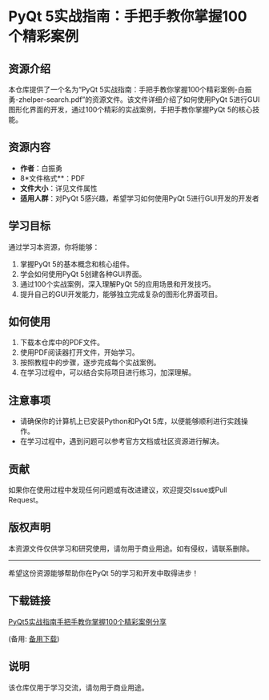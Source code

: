 # PyQt 5实战指南：手把手教你掌握100个精彩案例

## 资源介绍

本仓库提供了一个名为“PyQt 5实战指南：手把手教你掌握100个精彩案例-白振勇-zhelper-search.pdf”的资源文件。该文件详细介绍了如何使用PyQt 5进行GUI图形化界面的开发，通过100个精彩的实战案例，手把手教你掌握PyQt 5的核心技能。

## 资源内容

- **作者**：白振勇
- 8*文件格式**：PDF
- **文件大小**：详见文件属性
- **适用人群**：对PyQt 5感兴趣，希望学习如何使用PyQt 5进行GUI开发的开发者

## 学习目标

通过学习本资源，你将能够：

1. 掌握PyQt 5的基本概念和核心组件。
2. 学会如何使用PyQt 5创建各种GUI界面。
3. 通过100个实战案例，深入理解PyQt 5的应用场景和开发技巧。
4. 提升自己的GUI开发能力，能够独立完成复杂的图形化界面项目。

## 如何使用

1. 下载本仓库中的PDF文件。
2. 使用PDF阅读器打开文件，开始学习。
3. 按照教程中的步骤，逐步完成每个实战案例。
4. 在学习过程中，可以结合实际项目进行练习，加深理解。

## 注意事项

- 请确保你的计算机上已安装Python和PyQt 5库，以便能够顺利进行实践操作。
- 在学习过程中，遇到问题可以参考官方文档或社区资源进行解决。

## 贡献

如果你在使用过程中发现任何问题或有改进建议，欢迎提交Issue或Pull Request。

## 版权声明

本资源文件仅供学习和研究使用，请勿用于商业用途。如有侵权，请联系删除。

---

希望这份资源能够帮助你在PyQt 5的学习和开发中取得进步！

## 下载链接
[PyQt5实战指南手把手教你掌握100个精彩案例分享](https://pan.quark.cn/s/0b6b454e1b31) 

(备用: [备用下载](https://pan.baidu.com/s/1r5T1b0DxuwJQksXCjlFZBw?pwd=1234))

## 说明

该仓库仅用于学习交流，请勿用于商业用途。
